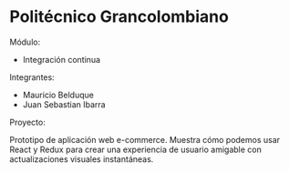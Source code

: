 # Politécnico Grancolombiano

Módulo: 
<ul>
<li>Integración continua</li>
</ul>

Integrantes: 
<ul>
<li>Mauricio Belduque</li>
<li>Juan Sebastian Ibarra</li>
</ul>

Proyecto: 

Prototipo de aplicación web e-commerce. Muestra cómo podemos usar React y Redux para crear una experiencia de usuario amigable con actualizaciones visuales instantáneas.
